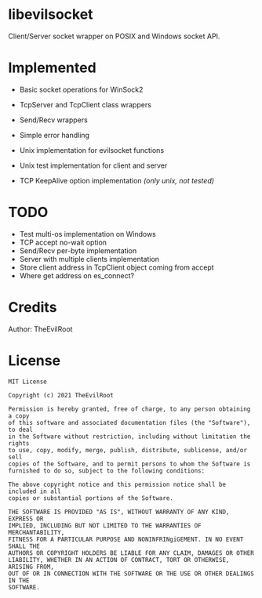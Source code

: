 # libevilsocket

Client/Server socket wrapper on POSIX and Windows socket API.

# Implemented

- Basic socket operations for WinSock2
- TcpServer and TcpClient class wrappers 
- Send/Recv wrappers
- Simple error handling
- Unix implementation for evilsocket functions
- Unix test implementation for client and server

- TCP KeepAlive option implementation _(only unix, not tested)_

# TODO

- Test multi-os implementation on Windows
- TCP accept no-wait option
- Send/Recv per-byte implementation
- Server with multiple clients implementation
- Store client address in TcpClient object coming from accept
- Where get address on es_connect?

# Credits

Author: TheEvilRoot

# License

```
MIT License

Copyright (c) 2021 TheEvilRoot

Permission is hereby granted, free of charge, to any person obtaining a copy
of this software and associated documentation files (the "Software"), to deal
in the Software without restriction, including without limitation the rights
to use, copy, modify, merge, publish, distribute, sublicense, and/or sell
copies of the Software, and to permit persons to whom the Software is
furnished to do so, subject to the following conditions:

The above copyright notice and this permission notice shall be included in all
copies or substantial portions of the Software.

THE SOFTWARE IS PROVIDED "AS IS", WITHOUT WARRANTY OF ANY KIND, EXPRESS OR
IMPLIED, INCLUDING BUT NOT LIMITED TO THE WARRANTIES OF MERCHANTABILITY,
FITNESS FOR A PARTICULAR PURPOSE AND NONINFRINgiGEMENT. IN NO EVENT SHALL THE
AUTHORS OR COPYRIGHT HOLDERS BE LIABLE FOR ANY CLAIM, DAMAGES OR OTHER
LIABILITY, WHETHER IN AN ACTION OF CONTRACT, TORT OR OTHERWISE, ARISING FROM,
OUT OF OR IN CONNECTION WITH THE SOFTWARE OR THE USE OR OTHER DEALINGS IN THE
SOFTWARE.
```
 
